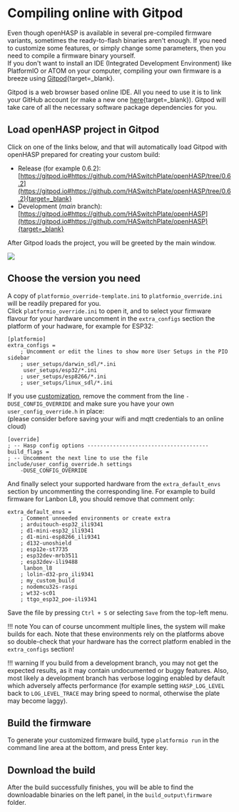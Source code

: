 # Compiling online with Gitpod

Even though openHASP is available in several pre-compiled firmware variants, sometimes the ready-to-flash binaries aren't enough.
If you need to customize some features, or simply change some parameters, then you need to compile a firmware binary yourself.  
If you don't want to install an IDE (Integrated Development Environment) like PlatformIO or ATOM on your computer, compiling your own firmware is a breeze using [Gitpod](https://www.gitpod.io/){target=_blank}.

Gitpod is a web browser based online IDE. All you need to use it is to link your GitHub account (or make a new one [here](https://github.com/join?source=header){target=_blank}). Gitpod will take care of all the necessary software package dependencies for you.

## Load openHASP project in Gitpod

Click on one of the links below, and that will automatically load Gitpod with openHASP prepared for creating your custom build:

- Release (for example 0.6.2): [https://gitpod.io#https://github.com/HASwitchPlate/openHASP/tree/0.6.2](https://gitpod.io#https://github.com/HASwitchPlate/openHASP/tree/0.6.2){target=_blank}
- Development (_main_ branch): [https://gitpod.io#https://github.com/HASwitchPlate/openHASP](https://gitpod.io#https://github.com/HASwitchPlate/openHASP){target=_blank}

After Gitpod loads the project, you will be greeted by the main window.

<a href="../../assets/images/compiling/gitpod.png" data-toggle="lightbox" data-gallery="example-gallery" class="col-sm-8" data-title="GitPod" data-footer="">
    <img src="../../assets/images/compiling/gitpod.png" class="img-thumbnail">
</a>

## Choose the version you need

A copy of `platformio_override-template.ini` to `platformio_override.ini` will be readily prepared for you.  
Click `platformio_override.ini` to open it, and to select your firmware flavour for your hardware uncomment in the `extra_configs` section the platform of your hadware, for example for ESP32:

```text
[platformio]
extra_configs =
	; Uncomment or edit the lines to show more User Setups in the PIO sidebar
    ; user_setups/darwin_sdl/*.ini
     user_setups/esp32/*.ini
    ; user_setups/esp8266/*.ini
    ; user_setups/linux_sdl/*.ini
```

If you use [customization](customize.md), remove the comment from the line `-DUSE_CONFIG_OVERRIDE` and make sure you have your own `user_config_override.h` in place:   
(please consider before saving your wifi and mqtt credentials to an online cloud)

```text
[override]
; -- Hasp config options --------------------------------------
build_flags =
; -- Uncomment the next line to use the file include/user_config_override.h settings
    -DUSE_CONFIG_OVERRIDE
```

And finally select your supported hardware from the `extra_default_envs` section by uncommenting the corresponding line. For example to build firmware for Lanbon L8, you should remove that comment only:

```text
extra_default_envs =
    ; Comment unneeded environments or create extra
    ; arduitouch-esp32_ili9341
    ; d1-mini-esp32_ili9341
    ; d1-mini-esp8266_ili9341
    ; d132-unoshield
    ; esp12e-st7735
    ; esp32dev-mrb3511
    ; esp32dev-ili9488
     lanbon_l8
    ; lolin-d32-pro_ili9341
    ; my_custom_build
    ; nodemcu32s-raspi
    ; wt32-sc01
    ; ttgo_esp32_poe-ili9341
```
Save the file by pressing `Ctrl + S` or selecting `Save` from the top-left menu.

!!! note
    You can of course uncomment multiple lines, the system will make builds for each. Note that these environments rely on the platforms above so double-check that your hardware has the correct platform enabled in the `extra_configs` section!

!!! warning
    If you build from a development branch, you may not get the expected results, as it may contain undocumented or buggy features. Also, most likely a development branch has verbose logging enabled by default which adversely affects performance (for example setting `HASP_LOG_LEVEL` back to `LOG_LEVEL_TRACE` may bring speed to normal, otherwise the plate may become laggy).

## Build the firmware

To generate your customized firmware build, type `platformio run` in the command line area at the bottom, and press Enter key.

## Download the build

After the build successfully finishes, you will be able to find the downloadable binaries on the left panel, in the `build_output\firmware` folder.



